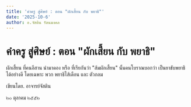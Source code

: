 ```yaml
---
title: 'คำครู สู่ศิษย์ : ตอน "ผักเสี้ยน กับ พยาธิ"'
date: '2025-10-6'
author: อ.จัสติน รัตนมงคล
---
```


# คำครู สู่ศิษย์ : ตอน "ผักเสี้ยน กับ พยาธิ"

ผักเสี้ยน ที่คนอีสาน นำมาดอง หรือ ที่เรียกันว่า "ส้มผักเสี้ยน" นั้นคนโบราณบอกว่า เป็นยาขับพยาธิ ได้อย่างดี โดยเฉพาะ พวก พยาธิไส้เดือน และ ตัวกลม

เขียนโดย. อาจารย์จัสติน

๒๐ ตุลาคม ๒๕๕๒
